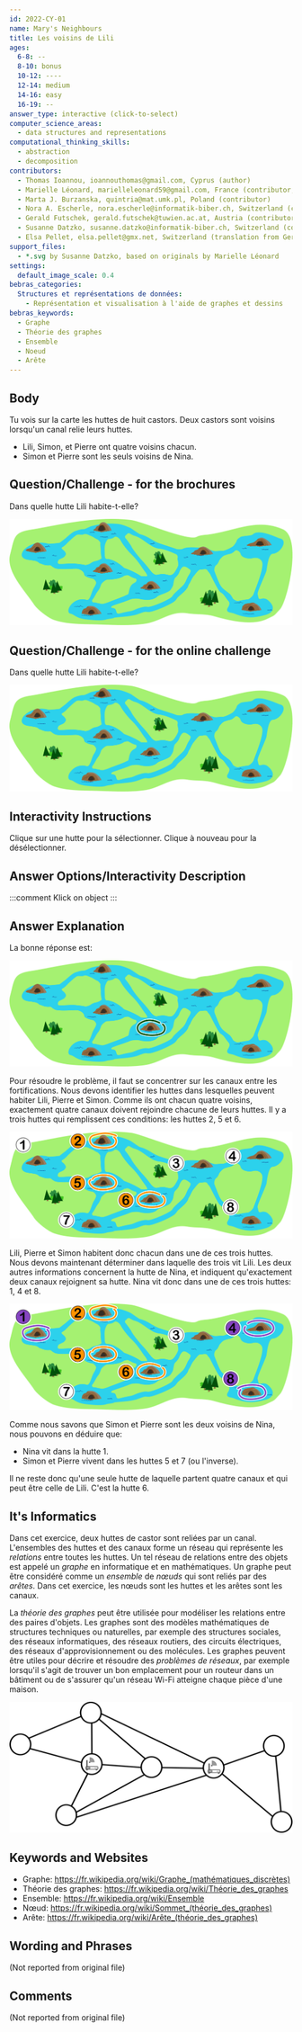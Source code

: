 ```yaml
---
id: 2022-CY-01
name: Mary's Neighbours
title: Les voisins de Lili
ages:
  6-8: --
  8-10: bonus
  10-12: ----
  12-14: medium
  14-16: easy
  16-19: --
answer_type: interactive (click-to-select)
computer_science_areas:
  - data structures and representations
computational_thinking_skills:
  - abstraction
  - decomposition
contributors:
  - Thomas Ioannou, ioannouthomas@gmail.com, Cyprus (author)
  - Marielle Léonard, marielleleonard59@gmail.com, France (contributor, graphics)
  - Marta J. Burzanska, quintria@mat.umk.pl, Poland (contributor)
  - Nora A. Escherle, nora.escherle@informatik-biber.ch, Switzerland (contributor, translation from English into German)
  - Gerald Futschek, gerald.futschek@tuwien.ac.at, Austria (contributor)
  - Susanne Datzko, susanne.datzko@informatik-biber.ch, Switzerland (contributor, graphics)
  - Elsa Pellet, elsa.pellet@gmx.net, Switzerland (translation from German into French)
support_files:
  - *.svg by Susanne Datzko, based on originals by Marielle Léonard
settings:
  default_image_scale: 0.4
bebras_categories:
  Structures et représentations de données:
    - Représentation et visualisation à l'aide de graphes et dessins
bebras_keywords:
  - Graphe
  - Théorie des graphes
  - Ensemble
  - Noeud
  - Arête
---
```


[exp1]: graphics/2022-CY-01-explanation1.svg "Explication 1"
[exp2]: graphics/2022-CY-01-explanation2.svg "Explication 2"
[ques]: graphics/2022-CY-01-question.svg "Carte avec huttes"
[sol]: graphics/2022-CY-01-solution.svg "Solution"
[its-info]: graphics/2022-CY-01-itsinformatics.svg "Graphe avec les positions des routeurs (350px)"

## Body

Tu vois sur la carte les huttes de huit castors. Deux castors sont voisins lorsqu'un canal relie leurs huttes.
 - Lili, Simon, et Pierre ont quatre voisins chacun.
 - Simon et Pierre sont les seuls voisins de Nina.


## Question/Challenge - for the brochures

Dans quelle hutte Lili habite-t-elle?

![ques]


## Question/Challenge - for the online challenge

Dans quelle hutte Lili habite-t-elle?

![ques]


## Interactivity Instructions

Clique sur une hutte pour la sélectionner. Clique à nouveau pour la désélectionner.

## Answer Options/Interactivity Description

<!-- empty -->

:::comment
Klick on object
:::


## Answer Explanation

La bonne réponse est:

![sol]

Pour résoudre le problème, il faut se concentrer sur les canaux entre les fortifications. Nous devons identifier les huttes dans lesquelles peuvent habiter Lili, Pierre et Simon. Comme ils ont chacun quatre voisins, exactement quatre canaux doivent rejoindre chacune de leurs huttes. Il y a trois huttes qui remplissent ces conditions: les huttes 2, 5 et 6.

![exp1]

Lili, Pierre et Simon habitent donc chacun dans une de ces trois huttes. Nous devons maintenant déterminer dans laquelle des trois vit Lili.
Les deux autres informations concernent la hutte de Nina, et indiquent qu'exactement deux canaux rejoignent sa hutte. Nina vit donc dans une de ces trois huttes: 1, 4 et 8.

![exp2]

Comme nous savons que Simon et Pierre sont les deux voisins de Nina, nous pouvons en déduire que:
 - Nina vit dans la hutte 1.
 - Simon et Pierre vivent dans les huttes 5 et 7 (ou l'inverse).

Il ne reste donc qu'une seule hutte de laquelle partent quatre canaux et qui peut être celle de Lili. C'est la hutte 6.

## It's Informatics

Dans cet exercice, deux huttes de castor sont reliées par un canal. L'ensembles des huttes et des canaux forme un réseau qui représente les _relations_ entre toutes les huttes. Un tel réseau de relations entre des objets est appelé un _graphe_ en informatique et en mathématiques. Un graphe peut être considéré comme un _ensemble_ de _nœuds_ qui sont reliés par des _arêtes_. Dans cet exercice, les nœuds sont les huttes et les arêtes sont les canaux.

La _théorie des graphes_ peut être utilisée pour modéliser les relations entre des paires d'objets. Les graphes sont des modèles mathématiques de structures techniques ou naturelles, par exemple des structures sociales, des réseaux informatiques, des réseaux routiers, des circuits électriques, des réseaux d'approvisionnement ou des molécules. Les graphes peuvent être utiles pour décrire et résoudre des _problèmes de réseaux_, par exemple lorsqu'il s'agit de trouver un bon emplacement pour un routeur dans un bâtiment ou de s'assurer qu'un réseau Wi-Fi atteigne chaque pièce d'une maison. 

![its-info]


## Keywords and Websites

 - Graphe: https://fr.wikipedia.org/wiki/Graphe_(mathématiques_discrètes)
 - Théorie des graphes: https://fr.wikipedia.org/wiki/Théorie_des_graphes
 - Ensemble: https://fr.wikipedia.org/wiki/Ensemble
 - Nœud: https://fr.wikipedia.org/wiki/Sommet_(théorie_des_graphes)
 - Arête: https://fr.wikipedia.org/wiki/Arête_(théorie_des_graphes)

## Wording and Phrases

(Not reported from original file)


## Comments

(Not reported from original file)

